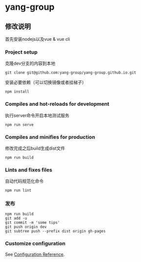 # yang-group


## 修改说明
首先安装nodejs以及vue & vue cli 
### Project setup
克隆dev分支的内容到本地
```
git clone git@github.com:yang-group/yang-group.github.io.git
```
安装必要依赖（可以切换镜像或者挂梯子）
```
npm install
```

### Compiles and hot-reloads for development
执行server命令开启本地测试服务
```
npm run serve
```

### Compiles and minifies for production
修改完成之后build生成dist文件
```
npm run build
```

### Lints and fixes files
自动代码规范化命令
```
npm run lint
```

### 发布
```
npm run build
git add -u
git commit -m 'some tips'
git push origin dev
git subtree push --prefix dist origin gh-pages
```

### Customize configuration
See [Configuration Reference](https://cli.vuejs.org/config/).
